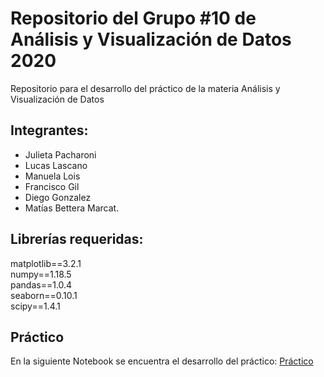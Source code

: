 # Repositorio del Grupo #10 de Análisis y Visualización de Datos 2020
Repositorio para el desarrollo del práctico de la materia Análisis y Visualización de Datos
## Integrantes:
 * Julieta Pacharoni
 * Lucas Lascano
 * Manuela Lois
 * Francisco Gil
 * Diego Gonzalez 
 * Matías Bettera Marcat.

## Librerías requeridas:
matplotlib==3.2.1  
numpy==1.18.5  
pandas==1.0.4  
seaborn==0.10.1  
scipy==1.4.1

## Práctico 
En la siguiente Notebook se encuentra el desarrollo del práctico:
 [Práctico](AyV_Grupo10/practico.ipynb)

